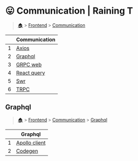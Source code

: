 # 😛 Communication  | Raining T

> [🏠](/.) > [Frontend](/./frontend) > [Communication](/./frontend/communication)

<table><thead><tr><th></th><th>Communication</th></tr></thead><tbody><tr><td>1</td><td><a href=".//frontend/communication/axios">Axios</a></td></tr><tr><td>2</td><td><a href=".//frontend/communication/graphql">Graphql</a></td></tr><tr><td>3</td><td><a href=".//frontend/communication/gRPC-web">GRPC web</a></td></tr><tr><td>4</td><td><a href=".//frontend/communication/react-query">React query</a></td></tr><tr><td>5</td><td><a href=".//frontend/communication/swr">Swr</a></td></tr><tr><td>6</td><td><a href=".//frontend/communication/tRPC">TRPC</a></td></tr></tbody></table>

## Graphql

> [🏠](/.) > [Frontend](/./frontend) > [Communication](/./frontend/communication) > [Graphql](/./frontend/communication/graphql)

<table><thead><tr><th></th><th>Graphql</th></tr></thead><tbody><tr><td>1</td><td><a href=".//frontend/communication/graphql/01-apollo-client">Apollo client</a></td></tr><tr><td>2</td><td><a href=".//frontend/communication/graphql/02-codegen">Codegen</a></td></tr></tbody></table>

